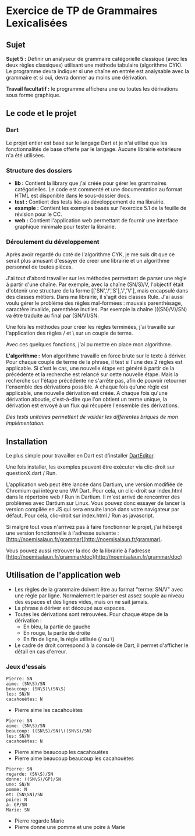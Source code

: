 Exercice de TP de Grammaires Lexicalisées
=========================================

## Sujet

**Sujet 5 :** Définir un analyseur de grammaire catégorielle classique (avec les
deux règles classiques) utilisant une méthode tabulaire (algorithme CYK). Le
programme devra indiquer si une chaîne en entrée est analysable avec la
grammaire et si oui, devra donner au moins une dérivation.

**Travail facultatif :** le programme affichera une ou toutes les dérivations
sous forme graphique.

## Le code et le projet

### Dart

Le projet entier est basé sur le langage Dart et je n'ai utilisé que les fonctionnalités
de base offerte par le langage. Aucune librairie extérieure n'a été utilisées.

### Structure des dossiers

 - **lib :** Contient la library que j'ai créée pour gérer les grammaires catégorielles.
 Le code est commenté et une documentation au format HTML est disponible dans le sous-dossier
 docs.
 - **test :** Contient des tests liés au développement de ma librairie.
 - **example :** Contient les exemples basés sur l'exercice 5.1 de la feuille de
 révision pour le CC.
 - **web :** Contient l'application web permettant de fournir une interface graphique
 minimale pour tester la librairie.
 
### Déroulement du développement
 
Après avoir regardé du coté de l'algorithme CYK, je me suis dit que ce serait plus amusant d'essayer de creer une librairie et un algorithme personnel de toutes pièces.

J'ai tout d'abord travailler sur les méthodes permettant de parser une règle à partir d'une chaîne. Par exemple, avec la chaîne (SN/S)/V, l'objectif était d'obtenir une structure de la forme [['SN','/','S'],'/','V'], mais encapsulé dans des classes métiers. Dans ma librairie, il s'agit des classes Rule.
J'ai aussi voulu gérer le problème des règles mal-formées : mauvais parenthèsage, caractère invalide, parenthèse inutiles. Par exemple la chaîne (((SN)/V)/SN) va être traduite au final par (SN/V)/SN.

Une fois les méthodes pour créer les règles terminées, j'ai travaillé sur l'application des règles / et \ sur un couple de terme.

Avec ces quelques fonctions, j'ai pu mettre en place mon algorithme.

**L'algorithme :** Mon algorithme travaille en force brute sur le texte à dériver. Pour chaque couple de terme de la phrase, il test si l'une des 2 règles est applicable. Si c'est le cas, une nouvelle étape est généré à partir de la précédente et la recherche est relancé sur cette nouvelle étape. Mais la recherche sur l'étape précédente ne s'arrête pas, afin de pouvoir retourner l'ensemble des dérivations possible. A chaque fois qu'une règle est applicable, une nouvelle dérivation est créée. A chaque fois qu'une dérivation aboutie, c'est-à-dire que l'on obtient un terme unique, la dérivation est envoyé à un flux qui récupère l'ensemble des dérivations.

*Des tests unitaires permettent de valider les différentes briques de mon implémentation.*
 
## Installation
 
Le plus simple pour travailler en Dart est d'installer [DartEditor](https://www.dartlang.org/tools/editor/).

Une fois installer, les exemples peuvent être exécuter via clic-droit sur questionX.dart / Run.

L'application web peut être lancée dans Dartium, une version modifiée de Chromium qui intègre une VM Dart. Pour cela, un clic-droit sur index.html dans le répertoire web / Run in Dartium.
Il m'est arrivé de rencontrer des problèmes avec Dartium sur Linux. Vous pouvez donc essayer de lancer la version compilée en JS qui sera ensuite lancé dans votre navigateur par défaut. Pour cela, clic-droit sur index.html / Run as javascript.

Si malgré tout vous n'arrivez pas à faire fonctionner le projet, j'ai hébergé une version fonctionnelle à l'adresse suivante : [http://noemisalaun.fr/grammar](http://noemisalaun.fr/grammar).

Vous pouvez aussi retrouver la doc de la librairie à l'adresse [http://noemisalaun.fr/grammar/doc](http://noemisalaun.fr/grammar/doc)

## Utilisation de l'application web

 - Les règles de la grammaire doivent être au format "terme: SN/V" avec une règle par ligne. Normalement le parser est assez souple au niveau des espaces et des lignes vides, mais on ne sait jamais.
 - La phrase à dériver est découpé aux espaces.
 - Toutes les dérivations sont retrouvées. Pour chaque étape de la dérivation :
   - En bleu, la partie de gauche
   - En rouge, la partie de droite
   - En fin de ligne, la règle utilisée (/ ou \\)
 - Le cadre de droit correspond à la console de Dart, il permet d'afficher le détail en cas d'erreur.

### Jeux d'essais

```
Pierre: SN
aime: (SN\S)/SN
beaucoup: (SN\S)\(SN\S)
les: SN/N
cacahouètes: N
```
 - Pierre aime les cacahouètes


```
Pierre: SN
aime: (SN\S)/SN
beaucoup: ((SN\S)/SN)\((SN\S)/SN)
les: SN/N
cacahouètes: N
```
 - Pierre aime beaucoup les cacahouètes
 - Pierre aime beaucoup beaucoup les cacahouètes

```
Pierre: SN
regarde: (SN\S)/SN
donne: ((SN\S)/GP)/SN
une: SN/N
pomme: N
et: (SN\SN)/SN
poire: N
à: GP/SN
Marie: SN
```
 - Pierre regarde Marie
 - Pierre donne une pomme et une poire à Marie
